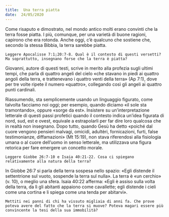 ```yaml
---
title:  Una terra piatta
date:  24/05/2020
---
```


Come risaputo e dimostrato, nel mondo antico molti erano convinti che la terra fosse piatta. I più, comunque, per una varietà di buone ragioni, capirono che era rotonda. Anche oggi, c’è qualcuno che sostiene che, secondo la stessa Bibbia, la terra sarebbe piatta.

`Leggere Apocalisse 7:1;20:7-8. Qual è il contesto di questi versetti? Ma soprattutto, insegnano forse che la terra è piatta?`

Giovanni, autore di questi testi, scrive in merito alla profezia sugli ultimi tempi, che parla di quattro angeli del cielo «che stavano in piedi ai quattro angoli della terra, e trattenevano i quattro venti della terra» (Ap 7:1), dove per tre volte ripete il numero «quattro», collegando così gli angeli ai quattro punti cardinali.

Riassumendo, sta semplicemente usando un linguaggio figurato, come talvolta facciamo noi oggi; per esempio, quando diciamo «il sole sta tramontando», oppure «sorge da est». Insistere su un’interpretazione letterale di questi passi profetici quando il contesto indica un’idea figurata di nord, sud, est e ovest, equivale a estrapolarli per far dire loro qualcosa che in realtà non insegnano. Dopo tutto, quando Gesù ha detto «poiché dal cuore vengono pensieri malvagi, omicidi, adultèri, fornicazioni, furti, false testimonianze, diffamazioni» (Mt 15:19), non stava riferendosi alla fisiologia umana o al cuore dell’uomo in senso letterale, ma utilizzava una figura retorica per fare emergere un concetto morale.

`Leggere Giobbe 26:7-10 e Isaia 40:21-22. Cosa ci spiegano relativamente alla natura della terra?`

In Giobbe 26:7 si parla della terra sospesa nello spazio: «Egli distende il settentrione sul vuoto, sospende la terra sul nulla». La terra è «un cerchio» (v. 10), o meglio una sfera. Isaia 40:22 afferma: «Egli è assiso sulla volta della terra, da lì gli abitanti appaiono come cavallette; egli distende i cieli come una cortina e li spiega come una tenda per abitarvi».

`Mettiti nei panni di chi ha vissuto migliaia di anni fa. Che prove poteva avere del fatto che la terra si muove? Poteva magari essere più convincente la tesi della sua immobilità?`